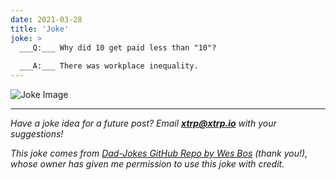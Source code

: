 ```yaml
---
date: 2021-03-28
title: 'Joke'
joke: >
  ___Q:___ Why did 10 get paid less than "10"?
  
  ___A:___ There was workplace inequality.
---
```


![Joke Image](https://private.xtrp.io/projects/DailyDeveloperJokes/public_image_server/images/5e1258999910d.png)

---
*Have a joke idea for a future post? Email **[xtrp@xtrp.io](mailto:xtrp@xtrp.io)** with your suggestions!*

*This joke comes from [Dad-Jokes GitHub Repo by Wes Bos](https://github.com/wesbos/dad-jokes) (thank you!), whose owner has given me permission to use this joke with credit.*

<!-- 
Joke text:
**Q:** Why did 10 get paid less than "10"?

**A:** There was workplace inequality.
 -->

